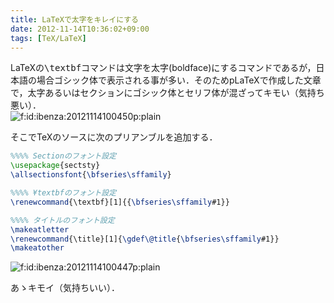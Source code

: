 ```yaml
---
title: LaTeXで太字をキレイにする
date: 2012-11-14T10:36:02+09:00
tags: [TeX/LaTeX]
---
```


LaTeXの<span style="font-family:monospace;">\textbf</span>コマンドは文字を太字\(boldface\)にするコマンドであるが，日本語の場合ゴシック体で表示される事が多い．そのためpLaTeXで作成した文章で，太字あるいはセクションにゴシック体とセリフ体が混ざってキモい（気持ち悪い）．  
<span itemscope itemtype="http://schema.org/Photograph"><img src="/2012/11/14/20121114100450.png" alt="f:id:ibenza:20121114100450p:plain" title="f:id:ibenza:20121114100450p:plain" class="hatena-fotolife" itemprop="image"></span>

そこでTeXのソースに次のプリアンブルを追加する．

```tex
%%%% Sectionのフォント設定
\usepackage{sectsty}
\allsectionsfont{\bfseries\sffamily}

%%%% ¥textbfのフォント設定
\renewcommand{\textbf}[1]{{\bfseries\sffamily#1}}

%%%% タイトルのフォント設定
\makeatletter
\renewcommand{\title}[1]{\gdef\@title{\bfseries\sffamily#1}}
\makeatother
```

<span itemscope itemtype="http://schema.org/Photograph"><img src="/2012/11/14/20121114100447.png" alt="f:id:ibenza:20121114100447p:plain" title="f:id:ibenza:20121114100447p:plain" class="hatena-fotolife" itemprop="image"></span>

あゝキモイ（気持ちいい）．

